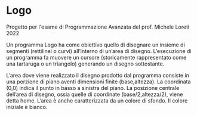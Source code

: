 # Logo
Progetto per l'esame di Programmazione Avanzata del prof. Michele Loreti 2022

Un programma Logo ha come obiettivo quello di disegnare un insieme di segmenti (rettilinei o curvi) all’interno di un’area di disegno. L’esecuzione di un programma fa muovere un cursore (storicamente rappresentato come una tartaruga o un triangolo) generando un disegno sottostante. 

L’area dove viene realizzato il disegno prodotto dal programma consiste in una porzione di piano aventi dimensioni finite (base,altezza). La coordinata (0,0) indica il punto in basso a sinistra del piano. La posizione centrale dell’area di disegno, ossia quelle di coordinate  (base/2,altezza/2), viene detta home. L’area è anche caratterizzata da un colore di sfondo. Il colore iniziale è bianco. 

